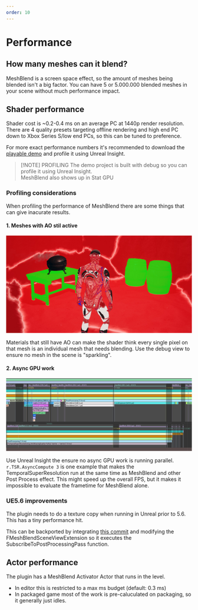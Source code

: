 ```yaml
---
order: 10
---
```


# Performance



## How many meshes can it blend?
MeshBlend is a screen space effect, so the amount of meshes being blended isn't a big factor. You can have 5 or 5.000.000 blended meshes in your scene without much performance impact.

## Shader performance
Shader cost is ~0.2-0.4 ms on an average PC at 1440p render resolution. There are 4 quality presets targeting offline rendering and high end PC down to Xbox Series S/low end PCs, so this can be tuned to preference.

For more exact performance numbers it's recommended to download the [playable demo](</Playable Demo.md>) and profile it using Unreal Insight.

> [!NOTE] PROFILING
> The demo project is built with debug so you can profile it using Unreal Insight.
> <br>
> MeshBlend also shows up in Stat GPU

### Profiling considerations

When profiling the performance of MeshBlend there are some things that can give inacurate results.

#### 1. Meshes with AO stil active

![Mesh with AO](./MeshWithAO.jpg)

Materials that still have AO can make the shader think every single pixel on that mesh is an individual mesh that needs blending. Use the debug view to ensure no mesh in the scene is "sparkling".

#### 2. Async GPU work

![Async GPU workload in Unreal Insights](./AsyncWorkloads.jpg)

Use Unreal Insight the ensure no async GPU work is running parallel. `r.TSR.AsyncCompute 3` is one example that makes the TemporalSuperResolution run at the same time as MeshBlend and other Post Process effect. This might speed up the overall FPS, but it makes it impossible to evaluate the frametime for MeshBlend alone.

### UE5.6 improvements

The plugin needs to do a texture copy when running in Unreal prior to 5.6. This has a tiny performance hit.

This can be backported by integrating [this commit](https://github.com/EpicGames/UnrealEngine/commit/05e5b6e255da2306d831741e263f912cd1697eec) and modifying the FMeshBlendSceneViewExtension so it executes the SubscribeToPostProcessingPass function.

## Actor performance
The plugin has a MeshBlend Activator Actor that runs in the level. 
- In editor this is restricted to a max ms budget (default: 0.3 ms)
- In packaged game most of the work is pre-caluculated on packaging, so it generally just idles.